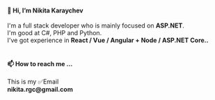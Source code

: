 <h4> 👋 Hi, I’m Nikita Karaychev </h4>
I'm a full stack developer who is mainly focused on <b>ASP.NET</b>.  <br/>
I'm good at C#, PHP and Python. <br/>
I've got experience in <b>React / Vue / Angular + Node / ASP.NET Core.. </b><br/>
 <br/>
 <h4>📫 How to reach me ... </h4>
This is my ✅Email<br/>
<b>nikita.rgc@gmail.com</b> <br/>
